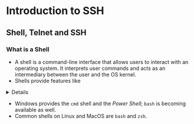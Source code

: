 # Introduction to SSH



## Shell, Telnet and SSH

### What is a Shell

- A shell is a command-line interface that allows users to interact with an operating system. It interprets user commands and acts as an intermediary between the user and the OS kernel.
- Shells provide features like 

<details>
  - Shells provide features like command execution, scripting, file manipulation, and process management.
  - Windows provides the `cmd` shell and the `Power Shell`; `bash` is becoming available as well.
  - Common shells on Linux and MacOS are `bash` and `zsh`.

</details>



- Windows provides the `cmd` shell and the *Power Shell*; `bash` is becoming available as well.
- Common shells on Linux and MacOS are `bash` and `zsh`.